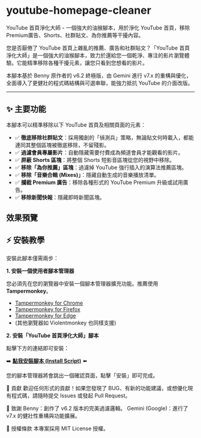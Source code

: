 # youtube-homepage-cleaner
YouTube 首頁淨化大師 - 一個強大的油猴腳本，用於淨化 YouTube 首頁，移除Premium廣告、Shorts、社群貼文、為你推薦等干擾內容。

您是否厭倦了 YouTube 首頁上雜亂的推薦、廣告和社群貼文？「YouTube 首頁淨化大師」是一個強大的油猴腳本，致力於還給您一個乾淨、專注的影片瀏覽體驗。它能精準移除各種干擾元素，讓您只看到您想看的影片。

本腳本基於 Benny 原作者的 v6.2 終極版，由 Gemini 進行 v7.x 的重構與優化，全面導入了更健壯的程式碼結構與可選串聯，能強力抵抗 YouTube 的介面改版。

---

## ✨ 主要功能

本腳本可以精準移除以下 YouTube 首頁及相關頁面的元素：

-   ✅ **徹底移除社群貼文**：採用獨創的「偵測兵」策略，無論貼文何時載入，都能連同其整個區塊被徹底移除，不留殘影。
-   ✅ **過濾會員專屬影片**：自動隱藏需要付費成為頻道會員才能觀看的影片。
-   ✅ **屏蔽 Shorts 區塊**：將整個 Shorts 短影音區塊從您的視野中移除。
-   ✅ **移除「為你推薦」區塊**：過濾掉 YouTube 強行插入的演算法推薦區塊。
-   ✅ **移除「音樂合輯 (Mixes)」**：隱藏自動生成的音樂播放清單。
-   ✅ **攔截 Premium 廣告**：移除各種形式的 YouTube Premium 升級或試用廣告。
-   ✅ **移除新聞快報**：隱藏即時新聞區塊。

## 效果預覽



## ⚡️ 安裝教學

安裝此腳本僅需兩步：

**1. 安裝一個使用者腳本管理器**

您必須先在您的瀏覽器中安裝一個腳本管理器擴充功能。推薦使用 **Tampermonkey**。

-   [Tampermonkey for Chrome](https://chrome.google.com/webstore/detail/tampermonkey/dhdgffkkebhmkfjojejmpbldmpobfkfo)
-   [Tampermonkey for Firefox](https://addons.mozilla.org/firefox/addon/tampermonkey/)
-   [Tampermonkey for Edge](https://microsoftedge.microsoft.com/addons/detail/tampermonkey/iikmkjmpaadaobahmlepeloendndfphd)
-   (其他瀏覽器如 Violentmonkey 也同樣支援)

**2. 安裝「YouTube 首頁淨化大師」腳本**

點擊下方的連結即可安裝：

➡️ **[點我安裝腳本 (Install Script)](https://github.com/bennytsai1234/youtube-homepage-cleaner/raw/main/youtube-homepage-cleaner.user.js)** ⬅️

您的腳本管理器將會跳出一個確認頁面，點擊「安裝」即可完成。

🤝 貢獻
歡迎任何形式的貢獻！如果您發現了 BUG、有新的功能建議，或想優化現有程式碼，請隨時提交 Issues 或發起 Pull Request。

🙏 致謝
Benny：創作了 v6.2 版本的完美過濾邏輯。
Gemini (Google)：進行了 v7.x 的健壯性重構與功能擴展。

📄 授權條款
本專案採用 MIT License 授權。

